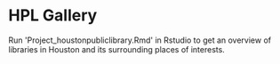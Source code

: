 # HPL Gallery
Run 'Project_houstonpubliclibrary.Rmd' in Rstudio to get an overview of libraries in Houston and its surrounding places of interests.
